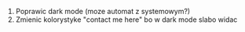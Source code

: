 1. Poprawic dark mode (moze automat z systemowym?)
2. Zmienic kolorystyke "contact me here" bo w dark mode slabo widac
